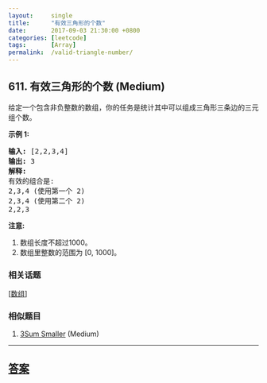 ```yaml
---
layout:     single
title:      "有效三角形的个数"
date:       2017-09-03 21:30:00 +0800
categories: [leetcode]
tags:       [Array]
permalink:  /valid-triangle-number/
---
```


## 611. 有效三角形的个数 (Medium)

<p>给定一个包含非负整数的数组，你的任务是统计其中可以组成三角形三条边的三元组个数。</p>

<p><strong>示例 1:</strong></p>

<pre>
<strong>输入:</strong> [2,2,3,4]
<strong>输出:</strong> 3
<strong>解释:</strong>
有效的组合是: 
2,3,4 (使用第一个 2)
2,3,4 (使用第二个 2)
2,2,3
</pre>

<p><strong>注意:</strong></p>

<ol>
	<li>数组长度不超过1000。</li>
	<li>数组里整数的范围为 [0, 1000]。</li>
</ol>

### 相关话题
  [[数组](https://github.com/openset/leetcode/tree/master/tag/array/README.md)]

### 相似题目
  1. [3Sum Smaller](/3sum-smaller) (Medium)

---

## [答案](https://github.com/openset/leetcode/tree/master/problems/valid-triangle-number)
